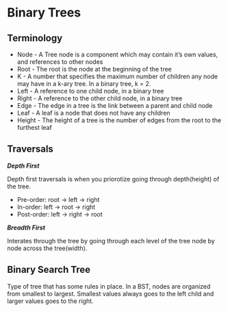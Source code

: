 # Binary Trees

## Terminology

- Node - A Tree node is a component which may contain it’s own values, and references to other nodes
- Root - The root is the node at the beginning of the tree
- K - A number that specifies the maximum number of children any node may have in a k-ary tree. In a binary tree, k = 2.
- Left - A reference to one child node, in a binary tree
- Right - A reference to the other child node, in a binary tree
- Edge - The edge in a tree is the link between a parent and child node
- Leaf - A leaf is a node that does not have any children
- Height - The height of a tree is the number of edges from the root to the furthest leaf

## Traversals

***Depth First***

Depth first traversals is when you priorotize going through depth(height) of the tree.

- Pre-order: root -> left -> right
- In-order: left -> root -> right
- Post-order: left -> right -> root

***Breadth First***

Interates through the tree by going through each level of the tree node by node across the tree(width).

## Binary Search Tree

Type of tree that has some rules in place. In a BST, nodes are organized from smallest to largest. Smallest values always goes to the left child and larger values goes to the right.
